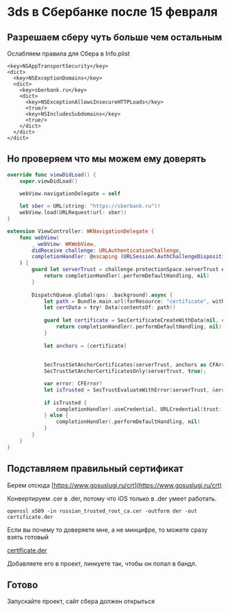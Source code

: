 # 3ds в Сбербанке после 15 февраля

## Разрешаем сберу чуть больше чем остальным

Ослабляем правила для Сбера в Info.plist
```
<key>NSAppTransportSecurity</key>
<dict>
  <key>NSExceptionDomains</key>
  <dict>
    <key>sberbank.ru</key>
    <dict>
      <key>NSExceptionAllowsInsecureHTTPLoads</key>
      <true/>
      <key>NSIncludesSubdomains</key>
      <true/>
    </dict>
  </dict>
</dict>
```

## Но проверяем что мы можем ему доверять

```swift
override func viewDidLoad() {
    super.viewDidLoad()
    
    webView.navigationDelegate = self

    let sber = URL(string: "https://sberbank.ru")!
    webView.load(URLRequest(url: sber))
}

extension ViewController: WKNavigationDelegate {
    func webView(
        _ webView: WKWebView,
        didReceive challenge: URLAuthenticationChallenge,
        completionHandler: @escaping (URLSession.AuthChallengeDisposition, URLCredential?) -> Void
    ) {
        guard let serverTrust = challenge.protectionSpace.serverTrust else {
            return completionHandler(.performDefaultHandling, nil)
        }
        
        DispatchQueue.global(qos: .background).async {
            let path = Bundle.main.url(forResource: "certificate", withExtension: "der")
            let certData = try! Data(contentsOf: path!)
    
            guard let certificate = SecCertificateCreateWithData(nil, certData as CFData) else {
                return completionHandler(.performDefaultHandling, nil)
            }
            
            let anchors = [certificate]
            
            
            SecTrustSetAnchorCertificates(serverTrust, anchors as CFArray);
            SecTrustSetAnchorCertificatesOnly(serverTrust, true);

            var error: CFError?
            let isTrusted = SecTrustEvaluateWithError(serverTrust, &error);
            
            if isTrusted {
                completionHandler(.useCredential, URLCredential(trust: serverTrust))
            } else {
                completionHandler(.performDefaultHandling, nil)
            }
        }
    }
}
```

## Подставляем правильный сертификат

Берем отсюда [https://www.gosuslugi.ru/crt](https://www.gosuslugi.ru/crt)

Конвертируем .cer в .der, потому что iOS только в .der умеет работать.

`openssl x509 -in russian_trusted_root_ca.cer -outform der -out certificate.der`

Если вы почему то доверяете мне, а не минцифре, то можете сразу взять готовый

[certificate.der](https://s3-us-west-2.amazonaws.com/secure.notion-static.com/fb1de4df-226f-4f8f-9552-5e6dc1db3c7b/certificate.der)

Добавляете его в проект, линкуете так, чтобы он попал в бандл.

## Готово
Запускайте проект, сайт сбера должен открыться
